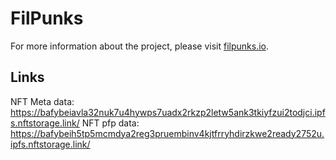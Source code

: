 # FilPunks

For more information about the project, please visit [filpunks.io](https://www.filpunks.io/).

## Links

NFT Meta data: https://bafybeiavla32nuk7u4hywps7uadx2rkzp2letw5ank3tkiyfzui2todjci.ipfs.nftstorage.link/
NFT pfp data: https://bafybeih5tp5mcmdya2reg3pruembinv4kjtfrryhdirzkwe2ready2752u.ipfs.nftstorage.link/